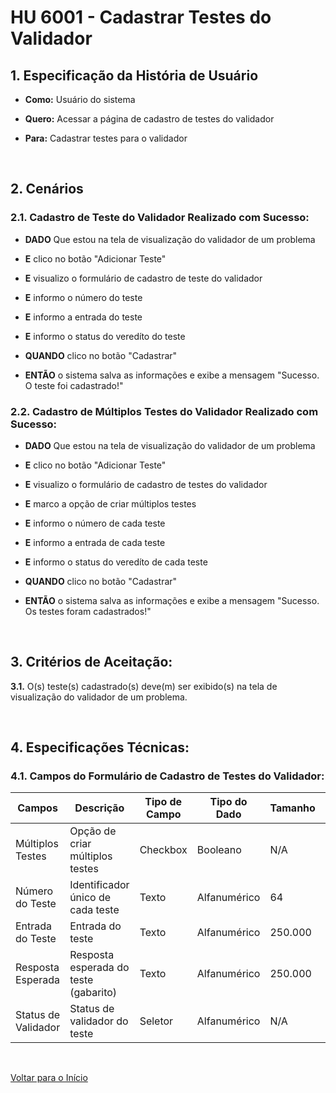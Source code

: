 # HU 6001 - Cadastrar Testes do Validador <a name="inicio"></a>

## 1. Especificação da História de Usuário

-   **Como:** Usuário do sistema

-   **Quero:** Acessar a página de cadastro de testes do validador

-   **Para:** Cadastrar testes para o validador

<br>

## 2. Cenários

### 2.1. Cadastro de Teste do Validador Realizado com Sucesso:

-   **DADO** Que estou na tela de visualização do validador de um problema

-   **E** clico no botão "Adicionar Teste"

-   **E** visualizo o formulário de cadastro de teste do validador

-   **E** informo o número do teste

-   **E** informo a entrada do teste

-   **E** informo o status do veredíto do teste

-   **QUANDO** clico no botão "Cadastrar"

-   **ENTÃO** o sistema salva as informações e exibe a mensagem "Sucesso. O teste foi cadastrado!"

### 2.2. Cadastro de Múltiplos Testes do Validador Realizado com Sucesso:

-   **DADO** Que estou na tela de visualização do validador de um problema

-   **E** clico no botão "Adicionar Teste"

-   **E** visualizo o formulário de cadastro de testes do validador

-   **E** marco a opção de criar múltiplos testes

-   **E** informo o número de cada teste

-   **E** informo a entrada de cada teste

-   **E** informo o status do veredíto de cada teste

-   **QUANDO** clico no botão "Cadastrar"

-   **ENTÃO** o sistema salva as informações e exibe a mensagem "Sucesso. Os testes foram cadastrados!"

<br>

## 3. Critérios de Aceitação:

**3.1.** O(s) teste(s) cadastrado(s) deve(m) ser exibido(s) na tela de visualização do validador de um problema.

<br>

## 4. Especificações Técnicas:

### 4.1. Campos do Formulário de Cadastro de Testes do Validador:

| Campos              | Descrição                             | Tipo de Campo | Tipo do Dado | Tamanho | Máscara | Editável | Obrigatório | Regras                                 |
| ------------------- | ------------------------------------- | ------------- | ------------ | ------- | ------- | -------- | ----------- | -------------------------------------- |
| Múltiplos Testes    | Opção de criar múltiplos testes       | Checkbox      | Booleano     | N/A     | N/A     | S        | N           | O campo deve vir desmarcado por padrão |
| Número do Teste     | Identificador único de cada teste     | Texto         | Alfanumérico | 64      | N/A     | S        | S           | N/A                                    |
| Entrada do Teste    | Entrada do teste                      | Texto         | Alfanumérico | 250.000 | N/A     | S        | S           | N/A                                    |
| Resposta Esperada   | Resposta esperada do teste (gabarito) | Texto         | Alfanumérico | 250.000 | N/A     | S        | S           | N/A                                    |
| Status de Validador | Status de validador do teste          | Seletor       | Alfanumérico | N/A     | N/A     | S        | S           | N/A                                    |

<br>

[Voltar para o Início](#inicio)
